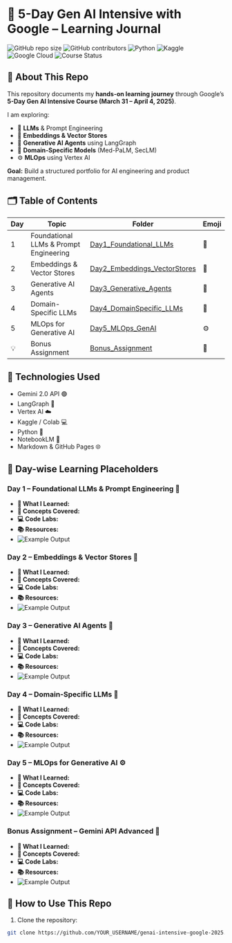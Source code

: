 # 🧠 5-Day Gen AI Intensive with Google – Learning Journal

![GitHub repo size](https://img.shields.io/github/repo-size/YOUR_USERNAME/genai-intensive-google-2025)
![GitHub contributors](https://img.shields.io/github/contributors/YOUR_USERNAME/genai-intensive-google-2025)
![Python](https://img.shields.io/badge/Python-3670A0?style=for-the-badge&logo=python&logoColor=white)
![Kaggle](https://img.shields.io/badge/Kaggle-20BEFF?style=for-the-badge&logo=kaggle&logoColor=white)
![Google Cloud](https://img.shields.io/badge/Google_Cloud-4285F4?style=for-the-badge&logo=google-cloud&logoColor=white)
![Course Status](https://img.shields.io/badge/Status-InProgress-yellow)


## 🌟 About This Repo
This repository documents my **hands-on learning journey** through Google’s **5-Day Gen AI Intensive Course (March 31 – April 4, 2025)**.  

I am exploring:  
- 🚀 **LLMs** & Prompt Engineering  
- 🧩 **Embeddings & Vector Stores**  
- 🤖 **Generative AI Agents** using LangGraph  
- 🧬 **Domain-Specific Models** (Med-PaLM, SecLM)  
- ⚙️ **MLOps** using Vertex AI  

**Goal:** Build a structured portfolio for AI engineering and product management.


## 🗂️ Table of Contents
| Day | Topic | Folder | Emoji |
|-----|--------|--------|-------|
| 1 | Foundational LLMs & Prompt Engineering | [Day1_Foundational_LLMs](./Day1_Foundational_LLMs/) | 🧠 |
| 2 | Embeddings & Vector Stores | [Day2_Embeddings_VectorStores](./Day2_Embeddings_VectorStores/) | 🧩 |
| 3 | Generative AI Agents | [Day3_Generative_Agents](./Day3_Generative_Agents/) | 🤖 |
| 4 | Domain-Specific LLMs | [Day4_DomainSpecific_LLMs](./Day4_DomainSpecific_LLMs/) | 🧬 |
| 5 | MLOps for Generative AI | [Day5_MLOps_GenAI](./Day5_MLOps_GenAI/) | ⚙️ |
| 💡 | Bonus Assignment | [Bonus_Assignment](./Bonus_Assignment/) | 🎁 |


## 📌 Technologies Used
- Gemini 2.0 API 🟢  
- LangGraph 🤖  
- Vertex AI ☁️  
- Kaggle / Colab 💻  
- Python 🐍  
- NotebookLM 📝  
- Markdown & GitHub Pages 🌐  


## 🧠 Day-wise Learning Placeholders

### Day 1 – Foundational LLMs & Prompt Engineering 🧠
- **🎯 What I Learned:**  
- **🧠 Concepts Covered:**  
- **💻 Code Labs:**  
- **📚 Resources:**  
- ![Example Output](https://via.placeholder.com/400x200.png?text=Notebook+Output+Preview)

### Day 2 – Embeddings & Vector Stores 🧩
- **🎯 What I Learned:**  
- **🧠 Concepts Covered:**  
- **💻 Code Labs:**  
- **📚 Resources:**  
- ![Example Output](https://via.placeholder.com/400x200.png?text=Embedding+Visual)

### Day 3 – Generative AI Agents 🤖
- **🎯 What I Learned:**  
- **🧠 Concepts Covered:**  
- **💻 Code Labs:**  
- **📚 Resources:**  
- ![Example Output](https://via.placeholder.com/400x200.png?text=Agent+Demo)

### Day 4 – Domain-Specific LLMs 🧬
- **🎯 What I Learned:**  
- **🧠 Concepts Covered:**  
- **💻 Code Labs:**  
- **📚 Resources:**  
- ![Example Output](https://via.placeholder.com/400x200.png?text=Custom+LLM+Demo)

### Day 5 – MLOps for Generative AI ⚙️
- **🎯 What I Learned:**  
- **🧠 Concepts Covered:**  
- **💻 Code Labs:**  
- **📚 Resources:**  
- ![Example Output](https://via.placeholder.com/400x200.png?text=MLOps+Pipeline)

### Bonus Assignment – Gemini API Advanced 🎁
- **🎯 What I Learned:**  
- **🧠 Concepts Covered:**  
- **💻 Code Labs:**  
- **📚 Resources:**  
- ![Example Output](https://via.placeholder.com/400x200.png?text=Bonus+Demo)
  

## 📘 How to Use This Repo
1. Clone the repository:
```bash
git clone https://github.com/YOUR_USERNAME/genai-intensive-google-2025.git

